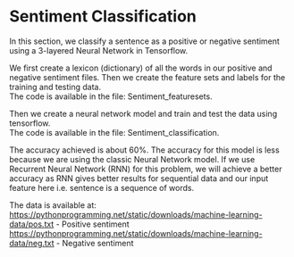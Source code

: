 # Sentiment Classification

In this section, we classify a sentence as a positive or negative sentiment using a 3-layered Neural Network in Tensorflow.

We first create a lexicon (dictionary) of all the words in our positive and negative sentiment files. Then we create the feature sets and labels for the training and testing data. </br> The code is available in the file: Sentiment_featuresets.

Then we create a neural network model and train and test the data using tensorflow. </br> The code is available in the file: Sentiment_classification.

The accuracy achieved is about 60%. The accuracy for this model is less because we are using the classic Neural Network model. If we use Recurrent Neural Network (RNN) for this problem, we will achieve a better accuracy as RNN gives better results for sequential data and our input feature here i.e. sentence is a sequence of words.

The data is available at:
https://pythonprogramming.net/static/downloads/machine-learning-data/pos.txt - Positive sentiment
https://pythonprogramming.net/static/downloads/machine-learning-data/neg.txt - Negative sentiment
